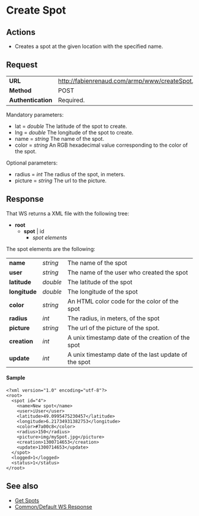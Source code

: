 # Create Spot #

## Actions ##

  * Creates a spot at the given location with the specified name.

## Request ##
<table cellspacing='4' border='0'>
<blockquote><tr><td><b>URL</b></td><td><a href='http://fabienrenaud.com/armp/www/createSpot.php'>http://fabienrenaud.com/armp/www/createSpot.php</a></td></tr>
<tr><td><b>Method</b></td><td>POST</td></tr>
<tr><td><b>Authentication</b></td><td>Required.</td></tr>
</table></blockquote>

Mandatory parameters:
  * lat = _double_ The latitude of the spot to create.
  * lng = _double_ The longitude of the spot to create.
  * name = _string_ The name of the spot.
  * color = _string_ An RGB hexadecimal value corresponding to the color of the spot.

Optional parameters:
  * radius = _int_ The radius of the spot, in meters.
  * picture = _string_ The url to the picture.

## Response ##

That WS returns a XML file with the following tree:
  * **root**
    * **spot** | id
      * _spot elements_

The spot elements are the following:
<table cellspacing='4' border='0'>
<tr><td><b>name</b></td><td><i>string</i></td><td>The name of the spot</td></tr>
<tr><td><b>user</b></td><td><i>string</i></td><td>The name of the user who created the spot</td></tr>
<tr><td><b>latitude</b></td><td><i>double</i></td><td>The latitude of the spot</td></tr>
<tr><td><b>longitude</b></td><td><i>double</i></td><td>The longitude of the spot</td></tr>
<tr><td><b>color</b></td><td><i>string</i></td><td>An HTML color code for the color of the spot</td></tr>
<tr><td><b>radius</b></td><td><i>int</i></td><td>The radius, in meters, of the spot</td></tr>
<tr><td><b>picture</b></td><td><i>string</i></td><td>The url of the picture of the spot.</td></tr>
<tr><td><b>creation</b></td><td><i>int</i></td><td>A unix timestamp date of the creation of the spot</td></tr>
<tr><td><b>update</b></td><td><i>int</i></td><td>A unix timestamp date of the last update of the spot</td></tr>
</table>


#### Sample ####

```
<?xml version="1.0" encoding="utf-8"?>
<root>
  <spot id="4">
    <name>New spot</name>
    <user>iUser</user>
    <latitude>49.0995475230457</latitude>
    <longitude>6.21734931382753</longitude>
    <color>#7a00c8</color>
    <radius>150</radius>
    <picture>img/mySpot.jpg</picture>
    <creation>1300714653</creation>
    <update>1300714653</update>
  </spot>
  <logged>1</logged>
  <status>1</status>
</root>
```

## See also ##

  * [Get Spots](WS_GetSpots.md)
  * [Common/Default WS Response](WS_DefaultResponse.md)